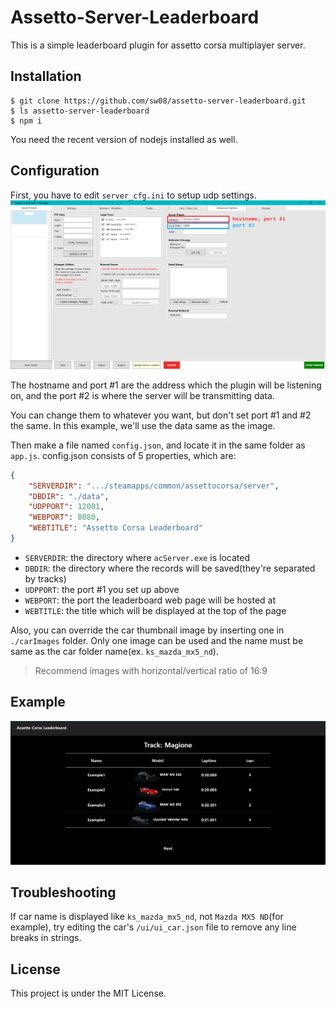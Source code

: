 # Assetto-Server-Leaderboard

This is a simple leaderboard plugin for assetto corsa multiplayer server.

## Installation
```
$ git clone https://github.com/sw08/assetto-server-leaderboard.git
$ ls assetto-server-leaderboard
$ npm i
```
You need the recent version of nodejs installed as well.

## Configuration
First, you have to edit `server_cfg.ini` to setup udp settings.
![Port example](/port_example.png)

The hostname and port #1 are the address which the plugin will be listening on, and the port #2 is where the server will be transmitting data.

You can change them to whatever you want, but don't set port #1 and #2 the same.
In this example, we'll use the data same as the image.

Then make a file named `config.json`, and locate it in the same folder as `app.js`.
config.json consists of 5 properties, which are: 
```json
{
    "SERVERDIR": ".../steamapps/common/assettocorsa/server",
    "DBDIR": "./data",
    "UDPPORT": 12001,
    "WEBPORT": 8080,
    "WEBTITLE": "Assetto Corsa Leaderboard"
}
```
* `SERVERDIR`: the directory where `acServer.exe` is located
* `DBDIR`: the directory where the records will be saved(they're separated by tracks)
* `UDPPORT`: the port #1 you set up above
* `WEBPORT`: the port the leaderboard web page will be hosted at
* `WEBTITLE`: the title which will be displayed at the top of the page

Also, you can override the car thumbnail image by inserting one in `./carImages` folder. Only one image can be used and the name must be same as the car folder name(ex. `ks_mazda_mx5_nd`). 
> Recommend images with horizontal/vertical ratio of 16:9

## Example

![Example Leaderboard](/example.png)

## Troubleshooting
If car name is displayed like `ks_mazda_mx5_nd`, not `Mazda MX5 ND`(for example), try editing the car's `/ui/ui_car.json` file to remove any line breaks in strings.

## License
This project is under the MIT License.
